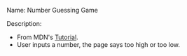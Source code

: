 Name: Number Guessing Game

Description:
- From MDN's [Tutorial](https://developer.mozilla.org/en-US/docs/Learn/JavaScript/First_steps/What_went_wrong).
- User inputs a number, the page says too high or too low.